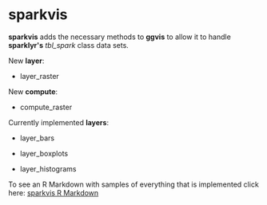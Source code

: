 sparkvis
================

**sparkvis** adds the necessary methods to **ggvis** to allow it to handle **sparklyr's** *tbl\_spark* class data sets.

New **layer**:

-   layer\_raster

New **compute**:

-   compute\_raster

Currently implemented **layers**:

-   layer\_bars

-   layer\_boxplots

-   layer\_histograms

To see an R Markdown with samples of everything that is implemented click here: [sparkvis R Markdown](http://colorado.rstudio.com:3939/content/431/README-publish.html)
